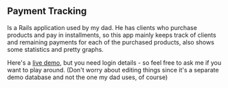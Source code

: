 ## Payment Tracking
Is a Rails application used by my dad. 
He has clients who purchase products and pay in installments, 
so this app mainly keeps track of clients and remaining payments for each of the purchased products, 
also shows some statistics and pretty graphs.

Here's a [live demo](http://payment-tracking.herokuapp.com/), but you need login details - 
so feel free to ask me if you want to play around.
(Don't worry about editing things since it's a separate demo database and not the one my dad uses, of course)

